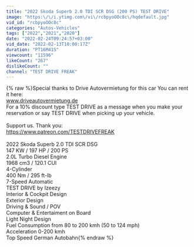 ```yaml
---
title: "2022 Skoda Superb 2.0 TDI SCR DSG (200 PS) TEST DRIVE"
image: "https:\/\/i.ytimg.com\/vi\/rcbpyoOOc8c\/hqdefault.jpg"
vid_id: "rcbpyoOOc8c"
categories: "Autos-Vehicles"
tags: ["2022","2021","2020"]
date: "2022-02-24T09:24:57+03:00"
vid_date: "2022-02-13T10:00:17Z"
duration: "PT16M41S"
viewcount: "11596"
likeCount: "267"
dislikeCount: ""
channel: "TEST DRIVE FREAK"
---
```

{% raw %}Special thanks to Drive Autovermietung for this car You can rent it here:<br />www.driveautovermietung.de <br />For a 10% discount type TEST DRIVE as a message when you make your reservation or say TEST DRIVE when picking up your vehicle.<br /><br />Support us. Thank you:<br /><a rel="nofollow" target="blank" href="https://www.patreon.com/TESTDRIVEFREAK">https://www.patreon.com/TESTDRIVEFREAK</a><br /><br />2022 Skoda Superb 2.0 TDI SCR DSG<br />147 KW / 197 HP / 200 PS <br />2.0L Turbo Diesel Engine       <br />1968 cm3 / 120.1 CUI<br />4-Cylinder                             <br />400 Nm / 295 ft-lb     <br />7-Speed Automatic<br />TEST DRIVE by Izeezy<br />Interior &amp; Cockpit Design<br />Exterior Design<br />Driving &amp; Sound / POV<br />Computer &amp; Entertaiment on Board<br />Light Night Design<br />Fuel Consumption from 80 to 200 kmh (50 to 124 mph)<br />Acceleration 0-200 kmh<br />Top Speed German Autobahn{% endraw %}
